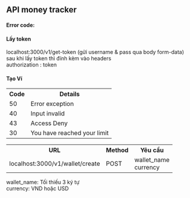 <h2>API money tracker</h2>
<h4>Error code:</h4>
<table>
    <tr>
        <th>Code</th>
        <th>Details</th>
    </tr>
    <tr>
        <td>50</td>
        <td>Error exception</td>
    </tr>
    <tr>
        <td>40</td>
        <td>Input invalid</td>
    </tr>
    <tr>
        <td>43</td>
        <td>Access Deny</td>
    </tr>
    <tr>
        <td>30</td>
        <td>You have reached your limit</td>
    </tr>

<h4>Lấy token</h4>
<div>localhost:3000/v1/get-token (gửi username & pass qua body form-data)</div>
<div>sau khi lấy token thì đính kèm vào headers</div>
<div>authorization : token</div>

<h4>Tạo Ví</h4>
<table>
    <tr>
        <th>URL</th>
        <th>Method</th>
        <th>Yêu cầu</th>
    </tr>
    <tr>
        <td>localhost:3000/v1/wallet/create</td>
        <td>POST</td>
        <td>wallet_name<br>currency</td>
    </tr>
</table>
<div>wallet_name: Tối thiếu 3 ký tự</div>
<div>currency: VND hoặc USD</div>
